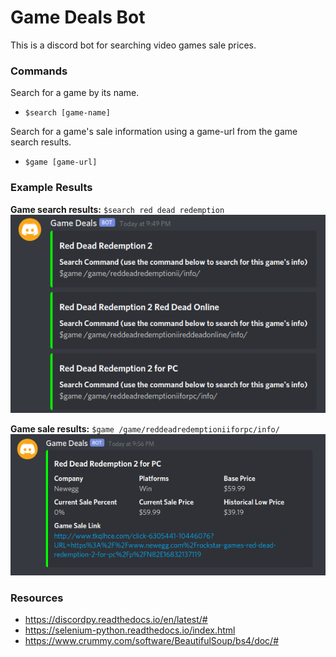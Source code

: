 # Game Deals Bot
This is a discord bot for searching video games sale prices.


### Commands
Search for a game by its name.
- `$search [game-name]`

Search for a game's sale information using a game-url from the game search results.
- `$game [game-url]`

### Example Results
**Game search results:** `$search red dead redemption`
<img src="readme-images/game-search-results.png">


**Game sale results:** `$game /game/reddeadredemptioniiforpc/info/`
<img src="readme-images/game-sale-results.png">

### Resources
- https://discordpy.readthedocs.io/en/latest/#
- https://selenium-python.readthedocs.io/index.html
- https://www.crummy.com/software/BeautifulSoup/bs4/doc/#
